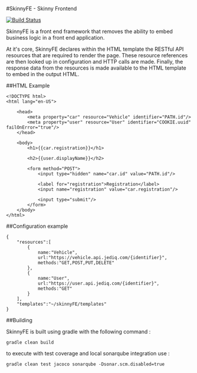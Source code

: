 #SkinnyFE - Skinny Frontend

[![Build Status](https://travis-ci.org/jediq/skinnyFE.svg?branch=master)](https://travis-ci.org/jediq/skinnyFE)

SkinnyFE is a front end framework that removes the ability to embed business logic in a front end application.

At it's core, SkinnyFE declares within the HTML template the RESTful API resources that are required to render the page.  These resource references are then looked up in configuration and HTTP calls are made.  Finally, the response data from the resources is made available to the HTML template to embed in the output HTML.

##HTML Example
```
<!DOCTYPE html>
<html lang="en-US">

    <head>
        <meta property="car" resource="Vehicle" identifier="PATH.id"/>
        <meta property="user" resource="User" identifier="COOKIE.uuid" failOnError="true"/>
    </head>

    <body>
        <h1>{{car.registration}}</h1>

        <h2>{{user.displayName}}</h2>

        <form method="POST">
            <input type="hidden" name="car.id" value="PATH.id"/>

            <label for="registration">Registration</label>
            <input name="registration" value="car.registration"/>

            <input type="submit"/>
        </form>
    </body>
</html>
```
    
##Configuration example
```
{
    "resources":[
        {
            name:"Vehicle",
            url:"https://vehicle.api.jediq.com/{identifier}",
            methods:"GET,POST,PUT,DELETE"
        },
        {
            name:"User",
            url:"https://user.api.jediq.com/{identifier}",
            methods:"GET"
        }
    ],
    "templates":"~/skinnyFE/templates"
}
```


##Building

SkinnyFE is built using gradle with the following command : 

    gradle clean build
    
to execute with test coverage and local sonarqube integration use : 

    gradle clean test jacoco sonarqube -Dsonar.scm.disabled=true

  